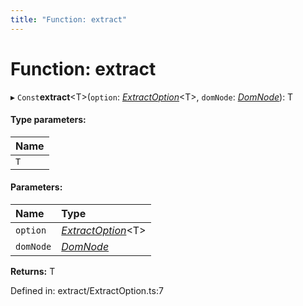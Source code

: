 ```yaml
---
title: "Function: extract"
---
```


# Function: extract

▸ `Const`**extract**<T\>(`option`: [*ExtractOption*](../types/extractoption.md)<T\>, `domNode`: [*DomNode*](../classes/domnode.md)): T

#### Type parameters:

Name |
:------ |
`T` |

#### Parameters:

Name | Type |
:------ | :------ |
`option` | [*ExtractOption*](../types/extractoption.md)<T\> |
`domNode` | [*DomNode*](../classes/domnode.md) |

**Returns:** T

Defined in: extract/ExtractOption.ts:7
